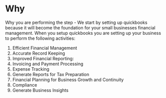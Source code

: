 # Why

Why you are performing the step - We start by setting up quickbooks because it will become the foundation for your small businesses financial management. When you setup quickbooks you are setting up your business to perform the following activities:

1. Efficient Financial Management
2. Accurate Record Keeping
3. Improved Financial Reporting:&#x20;
4. Invoicing and Payment Processing
5. Expense Tracking
6. Generate Reports for Tax Preparation&#x20;
7. Financial Planning for Business Growth and Continuity
8. Compliance
9. Generate Business Insights
